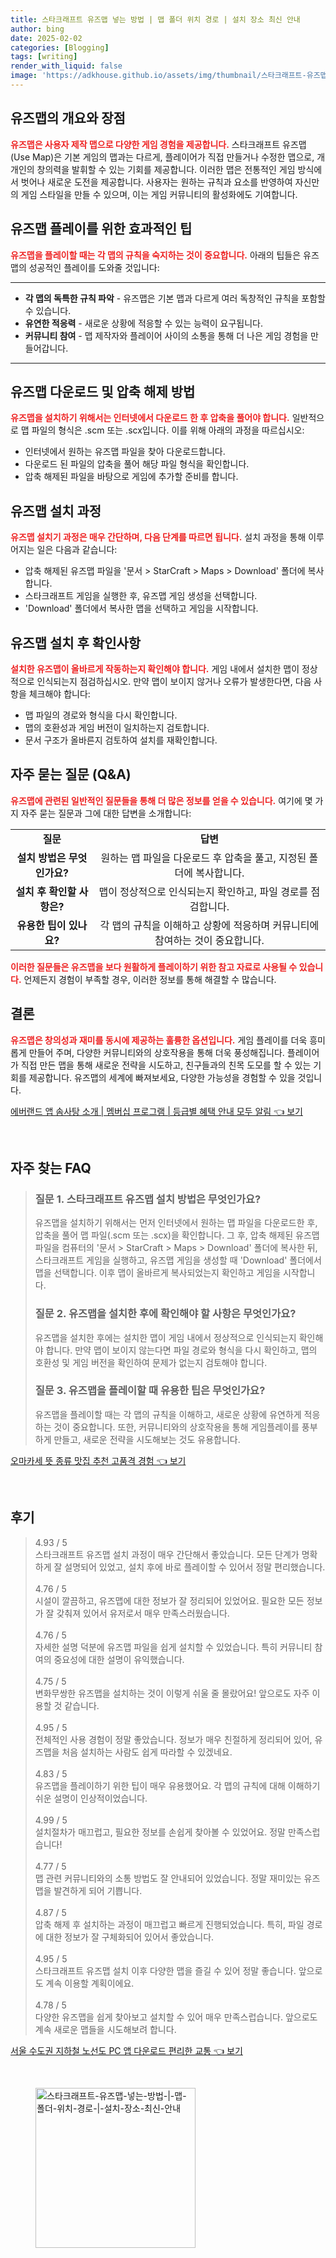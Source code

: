 ```yaml
---
title: 스타크래프트 유즈맵 넣는 방법 | 맵 폴더 위치 경로 | 설치 장소 최신 안내
author: bing
date: 2025-02-02
categories: [Blogging]
tags: [writing]
render_with_liquid: false
image: 'https://adkhouse.github.io/assets/img/thumbnail/스타크래프트-유즈맵-넣는-방법-|-맵-폴더-위치-경로-|-설치-장소-최신-안내.webp'
---
```



<h2 id='유즈맵_소개'>유즈맵의 개요와 장점</h2>

<p><b><span style="color: #ee2323;">유즈맵은 사용자 제작 맵으로 다양한 게임 경험을 제공합니다.</span></b> 스타크래프트 유즈맵(Use Map)은 기본 게임의 맵과는 다르게, 플레이어가 직접 만들거나 수정한 맵으로, 개개인의 창의력을 발휘할 수 있는 기회를 제공합니다. 이러한 맵은 전통적인 게임 방식에서 벗어나 새로운 도전을 제공합니다. 사용자는 원하는 규칙과 요소를 반영하여 자신만의 게임 스타일을 만들 수 있으며, 이는 게임 커뮤니티의 활성화에도 기여합니다.</p>

<h2 id='유즈맵_플레이_팁'>유즈맵 플레이를 위한 효과적인 팁</h2>

<p><b><span style="color: #ee2323;">유즈맵을 플레이할 때는 각 맵의 규칙을 숙지하는 것이 중요합니다.</span></b> 아래의 팁들은 유즈맵의 성공적인 플레이를 도와줄 것입니다:</p>

<hr />

<ul>
    <li><b>각 맵의 독특한 규칙 파악</b> - 유즈맵은 기본 맵과 다르게 여러 독창적인 규칙을 포함할 수 있습니다.</li>
    <li><b>유연한 적응력</b> - 새로운 상황에 적응할 수 있는 능력이 요구됩니다.</li>
    <li><b>커뮤니티 참여</b> - 맵 제작자와 플레이어 사이의 소통을 통해 더 나은 게임 경험을 만들어갑니다.</li>
</ul>

<hr />

<h2 id='유즈맵_다운로드_방법'>유즈맵 다운로드 및 압축 해제 방법</h2>

<p><b><span style="color: #ee2323;">유즈맵을 설치하기 위해서는 인터넷에서 다운로드 한 후 압축을 풀어야 합니다.</span></b> 일반적으로 맵 파일의 형식은 .scm 또는 .scx입니다. 이를 위해 아래의 과정을 따르십시오:</p>

<ul>
    <li>인터넷에서 원하는 유즈맵 파일을 찾아 다운로드합니다.</li>
    <li>다운로드 된 파일의 압축을 풀어 해당 파일 형식을 확인합니다.</li>
    <li>압축 해제된 파일을 바탕으로 게임에 추가할 준비를 합니다.</li>
</ul>

<h2 id='유즈맵_설치_과정'>유즈맵 설치 과정</h2>

<p><b><span style="color: #ee2323;">유즈맵 설치기 과정은 매우 간단하며, 다음 단계를 따르면 됩니다.</span></b> 설치 과정을 통해 이루어지는 일은 다음과 같습니다:</p>

<ul>
    <li>압축 해제된 유즈맵 파일을 '문서 > StarCraft > Maps > Download' 폴더에 복사합니다.</li>
    <li>스타크래프트 게임을 실행한 후, 유즈맵 게임 생성을 선택합니다.</li>
    <li>'Download' 폴더에서 복사한 맵을 선택하고 게임을 시작합니다.</li>
</ul>

<h2 id='유즈맵_설치_후_확인사항'>유즈맵 설치 후 확인사항</h2>

<p><b><span style="color: #ee2323;">설치한 유즈맵이 올바르게 작동하는지 확인해야 합니다.</span></b> 게임 내에서 설치한 맵이 정상적으로 인식되는지 점검하십시오. 만약 맵이 보이지 않거나 오류가 발생한다면, 다음 사항을 체크해야 합니다:</p>

<ul>
    <li>맵 파일의 경로와 형식을 다시 확인합니다.</li>
    <li>맵의 호환성과 게임 버전이 일치하는지 검토합니다.</li>
    <li>문서 구조가 올바른지 검토하여 설치를 재확인합니다.</li>
</ul>

<h2 id='자주_묻는_질문'>자주 묻는 질문 (Q&A)</h2>

<p><b><span style="color: #ee2323;">유즈맵에 관련된 일반적인 질문들을 통해 더 많은 정보를 얻을 수 있습니다.</span></b> 여기에 몇 가지 자주 묻는 질문과 그에 대한 답변을 소개합니다:</p>

<table>
    <tr>
        <td style="text-align: center; height: 17px;"><b>질문</b></td>
        <td style="text-align: center; height: 17px;"><b>답변</b></td>
    </tr>
    <tr>
        <td style="text-align: center; height: 17px;"><b>설치 방법은 무엇인가요?</b></td>
        <td style="text-align: center; height: 17px;">원하는 맵 파일을 다운로드 후 압축을 풀고, 지정된 폴더에 복사합니다.</td>
    </tr>
    <tr>
        <td style="text-align: center; height: 17px;"><b>설치 후 확인할 사항은?</b></td>
        <td style="text-align: center; height: 17px;">맵이 정상적으로 인식되는지 확인하고, 파일 경로를 점검합니다.</td>
    </tr>
    <tr>
        <td style="text-align: center; height: 17px;"><b>유용한 팁이 있나요?</b></td>
        <td style="text-align: center; height: 17px;">각 맵의 규칙을 이해하고 상황에 적응하며 커뮤니티에 참여하는 것이 중요합니다.</td>
    </tr>
</table>

<p><b><span style="color: #ee2323;">이러한 질문들은 유즈맵을 보다 원활하게 플레이하기 위한 참고 자료로 사용될 수 있습니다.</span></b> 언제든지 경험이 부족할 경우, 이러한 정보를 통해 해결할 수 많습니다.</p>

<h2 id='결론'>결론</h2>

<p><b><span style="color: #ee2323;">유즈맵은 창의성과 재미를 동시에 제공하는 훌륭한 옵션입니다.</span></b> 게임 플레이를 더욱 흥미롭게 만들어 주며, 다양한 커뮤니티와의 상호작용을 통해 더욱 풍성해집니다. 플레이어가 직접 만든 맵을 통해 새로운 전략을 시도하고, 친구들과의 친목 도모를 할 수 있는 기회를 제공합니다. 유즈맵의 세계에 빠져보세요, 다양한 가능성을 경험할 수 있을 것입니다.</p>


<p><a class="click-button" title="에버랜드 앱 솜사탕 소개 | 멤버십 프로그램 | 등급별 혜택 안내 모두 알림" href="https://adkhouse.github.io/posts/%EC%97%90%EB%B2%84%EB%9E%9C%EB%93%9C-%EC%95%B1-%EC%86%9C%EC%82%AC%ED%83%95-%EC%86%8C%EA%B0%9C-%EB%A9%A4%EB%B2%84%EC%8B%AD-%ED%94%84%EB%A1%9C%EA%B7%B8%EB%9E%A8-%EB%93%B1%EA%B8%89%EB%B3%84-%ED%98%9C%ED%83%9D-%EC%95%88%EB%82%B4-%EB%AA%A8%EB%91%90-%EC%95%8C%EB%A6%BC/" rel="dofollow">에버랜드 앱 솜사탕 소개 | 멤버십 프로그램 | 등급별 혜택 안내 모두 알림 👈 보기</a></p><br>
<h2 id='자주_찾는_FAQ'>자주 찾는 FAQ</h2>
<div itemscope="" itemtype="https://schema.org/FAQPage"> 
<blockquote> 
<div itemscope="" itemprop="mainEntity" itemtype="https://schema.org/Question"> 
<h3 itemprop="name">질문 1. 스타크래프트 유즈맵 설치 방법은 무엇인가요?</h3> 
<div itemscope="" itemprop="acceptedAnswer" itemtype="https://schema.org/Answer"> 
<span itemprop="text"> 
<p>유즈맵을 설치하기 위해서는 먼저 인터넷에서 원하는 맵 파일을 다운로드한 후, 압축을 풀어 맵 파일(.scm 또는 .scx)을 확인합니다. 그 후, 압축 해제된 유즈맵 파일을 컴퓨터의 '문서 > StarCraft > Maps > Download' 폴더에 복사한 뒤, 스타크래프트 게임을 실행하고, 유즈맵 게임을 생성할 때 'Download' 폴더에서 맵을 선택합니다. 이후 맵이 올바르게 복사되었는지 확인하고 게임을 시작합니다.</p> 
</span> 
</div> 
</div> 

<div itemscope="" itemprop="mainEntity" itemtype="https://schema.org/Question"> 
<h3 itemprop="name">질문 2. 유즈맵을 설치한 후에 확인해야 할 사항은 무엇인가요?</h3> 
<div itemscope="" itemprop="acceptedAnswer" itemtype="https://schema.org/Answer"> 
<span itemprop="text"> 
<p>유즈맵을 설치한 후에는 설치한 맵이 게임 내에서 정상적으로 인식되는지 확인해야 합니다. 만약 맵이 보이지 않는다면 파일 경로와 형식을 다시 확인하고, 맵의 호환성 및 게임 버전을 확인하여 문제가 없는지 검토해야 합니다.</p> 
</span> 
</div> 
</div> 

<div itemscope="" itemprop="mainEntity" itemtype="https://schema.org/Question"> 
<h3 itemprop="name">질문 3. 유즈맵을 플레이할 때 유용한 팁은 무엇인가요?</h3> 
<div itemscope="" itemprop="acceptedAnswer" itemtype="https://schema.org/Answer"> 
<span itemprop="text"> 
<p>유즈맵을 플레이할 때는 각 맵의 규칙을 이해하고, 새로운 상황에 유연하게 적응하는 것이 중요합니다. 또한, 커뮤니티와의 상호작용을 통해 게임플레이를 풍부하게 만들고, 새로운 전략을 시도해보는 것도 유용합니다.</p> 
</span> 
</div> 
</div> 
</blockquote> 
</div>
<p><a class="click-button" title="오마카세 뜻 종류 맛집 추천 고품격 경험" href="https://adkhouse.github.io/posts/%EC%98%A4%EB%A7%88%EC%B9%B4%EC%84%B8-%EB%9C%BB-%EC%A2%85%EB%A5%98-%EB%A7%9B%EC%A7%91-%EC%B6%94%EC%B2%9C-%EA%B3%A0%ED%92%88%EA%B2%A9-%EA%B2%BD%ED%97%98/" rel="dofollow">오마카세 뜻 종류 맛집 추천 고품격 경험 👈 보기</a></p><br>
<h2 id='후기'>후기</h2>
<div itemscope itemtype="https://schema.org/Product">
  <blockquote>
  <div itemprop="review" itemscope itemtype="https://schema.org/Review">
      <div itemprop="reviewRating" itemscope itemtype="https://schema.org/Rating"> <span itemprop="ratingValue">4.93</span> / <span itemprop="bestRating">5</span> </div>
      <span itemprop="reviewBody">스타크래프트 유즈맵 설치 과정이 매우 간단해서 좋았습니다. 모든 단계가 명확하게 잘 설명되어 있었고, 설치 후에 바로 플레이할 수 있어서 정말 편리했습니다. </span>
  </div>
  <br>
  <div itemprop="review" itemscope itemtype="https://schema.org/Review">
      <div itemprop="reviewRating" itemscope itemtype="https://schema.org/Rating"> <span itemprop="ratingValue">4.76</span> / <span itemprop="bestRating">5</span> </div>
      <span itemprop="reviewBody">시설이 깔끔하고, 유즈맵에 대한 정보가 잘 정리되어 있었어요. 필요한 모든 정보가 잘 갖춰져 있어서 유저로서 매우 만족스러웠습니다.</span>
  </div>
  <br>
  <div itemprop="review" itemscope itemtype="https://schema.org/Review">
      <div itemprop="reviewRating" itemscope itemtype="https://schema.org/Rating"> <span itemprop="ratingValue">4.76</span> / <span itemprop="bestRating">5</span> </div>
      <span itemprop="reviewBody">자세한 설명 덕분에 유즈맵 파일을 쉽게 설치할 수 있었습니다. 특히 커뮤니티 참여의 중요성에 대한 설명이 유익했습니다.</span>
  </div>
  <br>
  <div itemprop="review" itemscope itemtype="https://schema.org/Review">
      <div itemprop="reviewRating" itemscope itemtype="https://schema.org/Rating"> <span itemprop="ratingValue">4.75</span> / <span itemprop="bestRating">5</span> </div>
      <span itemprop="reviewBody">변화무쌍한 유즈맵을 설치하는 것이 이렇게 쉬울 줄 몰랐어요! 앞으로도 자주 이용할 것 같습니다. </span>
  </div>
  <br>
  <div itemprop="review" itemscope itemtype="https://schema.org/Review">
      <div itemprop="reviewRating" itemscope itemtype="https://schema.org/Rating"> <span itemprop="ratingValue">4.95</span> / <span itemprop="bestRating">5</span> </div>
      <span itemprop="reviewBody">전체적인 사용 경험이 정말 좋았습니다. 정보가 매우 친절하게 정리되어 있어, 유즈맵을 처음 설치하는 사람도 쉽게 따라할 수 있겠네요.</span>
  </div>
  <br>
  <div itemprop="review" itemscope itemtype="https://schema.org/Review">
      <div itemprop="reviewRating" itemscope itemtype="https://schema.org/Rating"> <span itemprop="ratingValue">4.83</span> / <span itemprop="bestRating">5</span> </div>
      <span itemprop="reviewBody">유즈맵을 플레이하기 위한 팁이 매우 유용했어요. 각 맵의 규칙에 대해 이해하기 쉬운 설명이 인상적이었습니다.</span>
  </div>
  <br>
  <div itemprop="review" itemscope itemtype="https://schema.org/Review">
      <div itemprop="reviewRating" itemscope itemtype="https://schema.org/Rating"> <span itemprop="ratingValue">4.99</span> / <span itemprop="bestRating">5</span> </div>
      <span itemprop="reviewBody">설치절차가 매끄럽고, 필요한 정보를 손쉽게 찾아볼 수 있었어요. 정말 만족스럽습니다!</span>
  </div>
  <br>
  <div itemprop="review" itemscope itemtype="https://schema.org/Review">
      <div itemprop="reviewRating" itemscope itemtype="https://schema.org/Rating"> <span itemprop="ratingValue">4.77</span> / <span itemprop="bestRating">5</span> </div>
      <span itemprop="reviewBody">맵 관련 커뮤니티와의 소통 방법도 잘 안내되어 있었습니다. 정말 재미있는 유즈맵을 발견하게 되어 기쁩니다.</span>
  </div>
  <br>
  <div itemprop="review" itemscope itemtype="https://schema.org/Review">
      <div itemprop="reviewRating" itemscope itemtype="https://schema.org/Rating"> <span itemprop="ratingValue">4.87</span> / <span itemprop="bestRating">5</span> </div>
      <span itemprop="reviewBody">압축 해제 후 설치하는 과정이 매끄럽고 빠르게 진행되었습니다. 특히, 파일 경로에 대한 정보가 잘 구체화되어 있어서 좋았습니다.</span>
  </div>
  <br>
  <div itemprop="review" itemscope itemtype="https://schema.org/Review">
      <div itemprop="reviewRating" itemscope itemtype="https://schema.org/Rating"> <span itemprop="ratingValue">4.95</span> / <span itemprop="bestRating">5</span> </div>
      <span itemprop="reviewBody">스타크래프트 유즈맵 설치 이후 다양한 맵을 즐길 수 있어 정말 좋습니다. 앞으로도 계속 이용할 계획이에요.</span>
  </div>
  <br>
  <div itemprop="review" itemscope itemtype="https://schema.org/Review">
      <div itemprop="reviewRating" itemscope itemtype="https://schema.org/Rating"> <span itemprop="ratingValue">4.78</span> / <span itemprop="bestRating">5</span> </div>
      <span itemprop="reviewBody">다양한 유즈맵을 쉽게 찾아보고 설치할 수 있어 매우 만족스럽습니다. 앞으로도 계속 새로운 맵들을 시도해보려 합니다.</span>
  </div>
  </blockquote>
</div>
<p><a class="click-button" title="서울 수도권 지하철 노선도 PC 앱 다운로드 편리한 교통" href="https://adkhouse.github.io/posts/%EC%84%9C%EC%9A%B8-%EC%88%98%EB%8F%84%EA%B6%8C-%EC%A7%80%ED%95%98%EC%B2%A0-%EB%85%B8%EC%84%A0%EB%8F%84-PC-%EC%95%B1-%EB%8B%A4%EC%9A%B4%EB%A1%9C%EB%93%9C-%ED%8E%B8%EB%A6%AC%ED%95%9C-%EA%B5%90%ED%86%B5/" rel="dofollow">서울 수도권 지하철 노선도 PC 앱 다운로드 편리한 교통 👈 보기</a></p><br>
<figure class="image"><img src="https://adkhouse.github.io/assets/img/thumbnail/스타크래프트-유즈맵-넣는-방법-|-맵-폴더-위치-경로-|-설치-장소-최신-안내.webp" alt="스타크래프트-유즈맵-넣는-방법-|-맵-폴더-위치-경로-|-설치-장소-최신-안내" width="256" height="256"></figure>
